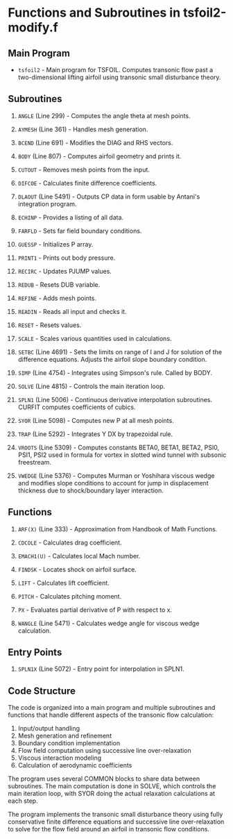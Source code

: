 # Functions and Subroutines in tsfoil2-modify.f

## Main Program

- `tsfoil2` - Main program for TSFOIL. Computes transonic flow past a two-dimensional lifting airfoil using transonic small disturbance theory.

## Subroutines

1. `ANGLE` (Line 299) - Computes the angle theta at mesh points.

2. `AYMESH` (Line 361) - Handles mesh generation.

3. `BCEND` (Line 691) - Modifies the DIAG and RHS vectors.

4. `BODY` (Line 807) - Computes airfoil geometry and prints it.

5. `CUTOUT` - Removes mesh points from the input.

6. `DIFCOE` - Calculates finite difference coefficients.

7. `DLAOUT` (Line 5491) - Outputs CP data in form usable by Antani's integration program.

8. `ECHINP` - Provides a listing of all data.

9. `FARFLD` - Sets far field boundary conditions.

10. `GUESSP` - Initializes P array.

11. `PRINT1` - Prints out body pressure.

12. `RECIRC` - Updates PJUMP values.

13. `REDUB` - Resets DUB variable.

14. `REFINE` - Adds mesh points.

15. `READIN` - Reads all input and checks it.

16. `RESET` - Resets values.

17. `SCALE` - Scales various quantities used in calculations.

18. `SETBC` (Line 4691) - Sets the limits on range of I and J for solution of the difference equations. Adjusts the airfoil slope boundary condition.

19. `SIMP` (Line 4754) - Integrates using Simpson's rule. Called by BODY.

20. `SOLVE` (Line 4815) - Controls the main iteration loop.

21. `SPLN1` (Line 5006) - Continuous derivative interpolation subroutines. CURFIT computes coefficients of cubics.

22. `SYOR` (Line 5098) - Computes new P at all mesh points.

23. `TRAP` (Line 5292) - Integrates Y DX by trapezoidal rule.

24. `VROOTS` (Line 5309) - Computes constants BETA0, BETA1, BETA2, PSI0, PSI1, PSI2 used in formula for vortex in slotted wind tunnel with subsonic freestream.

25. `VWEDGE` (Line 5376) - Computes Murman or Yoshihara viscous wedge and modifies slope conditions to account for jump in displacement thickness due to shock/boundary layer interaction.

## Functions

1. `ARF(X)` (Line 333) - Approximation from Handbook of Math Functions.

2. `CDCOLE` - Calculates drag coefficient.

3. `EMACH1(U)` - Calculates local Mach number.

4. `FINDSK` - Locates shock on airfoil surface.

5. `LIFT` - Calculates lift coefficient.

6. `PITCH` - Calculates pitching moment.

7. `PX` - Evaluates partial derivative of P with respect to x.

8. `WANGLE` (Line 5471) - Calculates wedge angle for viscous wedge calculation.

## Entry Points

1. `SPLN1X` (Line 5072) - Entry point for interpolation in SPLN1.

## Code Structure

The code is organized into a main program and multiple subroutines and functions that handle different aspects of the transonic flow calculation:

1. Input/output handling
2. Mesh generation and refinement
3. Boundary condition implementation
4. Flow field computation using successive line over-relaxation
5. Viscous interaction modeling
6. Calculation of aerodynamic coefficients

The program uses several COMMON blocks to share data between subroutines. The main computation is done in SOLVE, which controls the main iteration loop, with SYOR doing the actual relaxation calculations at each step.

The program implements the transonic small disturbance theory using fully conservative finite difference equations and successive line over-relaxation to solve for the flow field around an airfoil in transonic flow conditions.
